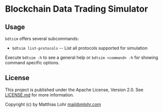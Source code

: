 # Blockchain Data Trading Simulator

## Usage

`bdtsim` offers several subcommands:
  * `bdtsim list-protocols` -- List all protocols supported for simulation

Execute `bdtsim -h` to see a general help or `bdtsim <command> -h` for showing command specific options.


## License

This project is published under the Apache License, Version 2.0.
See [LICENSE.md](LICENSE.md) for more information.

Copyright (c) by Matthias Lohr <mail@mlohr.com>
